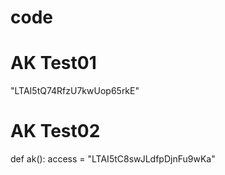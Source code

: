# code

# AK Test01
  "LTAI5tQ74RfzU7kwUop65rkE"

# AK Test02
def ak():
  access = "LTAI5tC8swJLdfpDjnFu9wKa"
